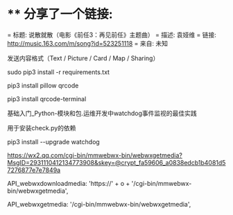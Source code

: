

** 分享了一个链接:
=========================
= 标题: 说散就散（电影《前任3：再见前任》主题曲）
= 描述: 袁娅维
= 链接: http://music.163.com/m/song?id=523251118
= 来自: 未知




发送内容格式（Text / Picture / Card / Map / Sharing）

sudo pip3 install -r requirements.txt

pip3 install pillow qrcode

pip3 install qrcode-terminal

基础入门_Python-模块和包.运维开发中watchdog事件监视的最佳实践

用于安装check.py的依赖

pip3 install --upgrade watchdog  


https://wx2.qq.com/cgi-bin/mmwebwx-bin/webwxgetmedia?MsgID=2931110412134773908&skey=@crypt_fa59606_a0838edcb1b4081d57276877e7e7849a

API_webwxdownloadmedia: 'https://' + o + '/cgi-bin/mmwebwx-bin/webwxgetmedia',

API_webwxgetmedia: '/cgi-bin/mmwebwx-bin/webwxgetmedia',


